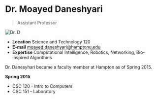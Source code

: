 # Dr. Moayed Daneshyari

> Assistant Professor

![Dr. D](https://huacm.files.wordpress.com/2015/03/screenshot-2015-03-06-14-45-18.png)

- **Location** Science and Technology 120
- **E-mail** moayed.daneshyari@hamptonu.edu
- **Expertise** Computational Intelligence, Robotics, Networking, Bio-inspired Algorithms

Dr. Danesyhari became a faculty member at Hampton as of Spring 2015.

**Spring 2015**
- CSC 120 - Intro to Computers
- CSC 151 - Laboratory
